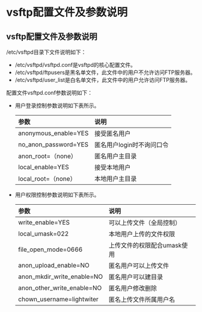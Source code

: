 # vsftp配置文件及参数说明

## vsftp配置文件及参数说明

/etc/vsftpd目录下文件说明如下：

- /etc/vsftpd/vsftpd.conf是vsftpd的核心配置文件。
- /etc/vsftpd/ftpusers是黑名单文件，此文件中的用户不允许访问FTP服务器。
- /etc/vsftpd/user_list是白名单文件，此文件中的用户允许访问FTP服务器。

配置文件vsftpd.conf参数说明如下：

- 用户登录控制参数说明如下表所示。

  | 参数                 | 说明                      |
  | :------------------- | :------------------------ |
  | anonymous_enable=YES | 接受匿名用户              |
  | no_anon_password=YES | 匿名用户login时不询问口令 |
  | anon_root=（none）   | 匿名用户主目录            |
  | local_enable=YES     | 接受本地用户              |
  | local_root=（none）  | 本地用户主目录            |

- 用户权限控制参数说明如下表所示。

  | 参数                       | 说明                        |
  | :------------------------- | :-------------------------- |
  | write_enable=YES           | 可以上传文件（全局控制）    |
  | local_umask=022            | 本地用户上传的文件权限      |
  | file_open_mode=0666        | 上传文件的权限配合umask使用 |
  | anon_upload_enable=NO      | 匿名用户可以上传文件        |
  | anon_mkdir_write_enable=NO | 匿名用户可以建目录          |
  | anon_other_write_enable=NO | 匿名用户修改删除            |
  | chown_username=lightwiter  | 匿名上传文件所属用户名      |
